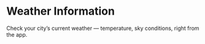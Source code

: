 # Weather Information

Check your city’s current weather — temperature, sky conditions, right from the app.
